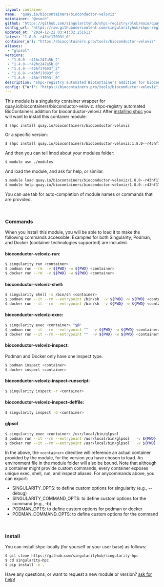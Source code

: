 ```yaml
---
layout: container
name:  "quay.io/biocontainers/bioconductor-veloviz"
maintainer: "@vsoch"
github: "https://github.com/singularityhub/shpc-registry/blob/main/quay.io/biocontainers/bioconductor-veloviz/container.yaml"
config_url: "https://raw.githubusercontent.com/singularityhub/shpc-registry/main/quay.io/biocontainers/bioconductor-veloviz/container.yaml"
updated_at: "2024-12-22 03:41:32.251611"
latest: "1.8.0--r43hf17093f_0"
container_url: "https://biocontainers.pro/tools/bioconductor-veloviz"
aliases:
 - "glpsol"
versions:
 - "1.0.0--r41hc247a5b_2"
 - "1.4.0--r42hc247a5b_0"
 - "1.4.0--r42hf17093f_2"
 - "1.6.0--r43hf17093f_0"
 - "1.8.0--r43hf17093f_0"
description: "shpc-registry automated BioContainers addition for bioconductor-veloviz"
config: {"url": "https://biocontainers.pro/tools/bioconductor-veloviz", "maintainer": "@vsoch", "description": "shpc-registry automated BioContainers addition for bioconductor-veloviz", "latest": {"1.8.0--r43hf17093f_0": "sha256:77bf5aee19d5fb317feb53c8beeed8d3e5f50e3734796ab27afa2c78e347d0ac"}, "tags": {"1.0.0--r41hc247a5b_2": "sha256:773acab824a6e8f966c76cb7fc8bf53447ce7a1ab6f0238dab0ad54bc49a33b7", "1.4.0--r42hc247a5b_0": "sha256:893f3de9188cbf1f68515bfa7d6e088bdcbbdfc86c3b6f2ff4811444c8ed2aaa", "1.4.0--r42hf17093f_2": "sha256:580b008799d4bf5e82ea50aa03258ec74c7b34e660fe8298ae7cc42092ad843d", "1.6.0--r43hf17093f_0": "sha256:57348066700b76d621ec19b3de20b0a3693a2c0377680f6d20cbe1584b50d50e", "1.8.0--r43hf17093f_0": "sha256:77bf5aee19d5fb317feb53c8beeed8d3e5f50e3734796ab27afa2c78e347d0ac"}, "docker": "quay.io/biocontainers/bioconductor-veloviz", "aliases": {"glpsol": "/usr/local/bin/glpsol"}}
---
```


This module is a singularity container wrapper for quay.io/biocontainers/bioconductor-veloviz.
shpc-registry automated BioContainers addition for bioconductor-veloviz
After [installing shpc](#install) you will want to install this container module:


```bash
$ shpc install quay.io/biocontainers/bioconductor-veloviz
```

Or a specific version:

```bash
$ shpc install quay.io/biocontainers/bioconductor-veloviz:1.8.0--r43hf17093f_0
```

And then you can tell lmod about your modules folder:

```bash
$ module use ./modules
```

And load the module, and ask for help, or similar.

```bash
$ module load quay.io/biocontainers/bioconductor-veloviz/1.8.0--r43hf17093f_0
$ module help quay.io/biocontainers/bioconductor-veloviz/1.8.0--r43hf17093f_0
```

You can use tab for auto-completion of module names or commands that are provided.

<br>

### Commands

When you install this module, you will be able to load it to make the following commands accessible.
Examples for both Singularity, Podman, and Docker (container technologies supported) are included.

#### bioconductor-veloviz-run:

```bash
$ singularity run <container>
$ podman run --rm  -v ${PWD} -w ${PWD} <container>
$ docker run --rm  -v ${PWD} -w ${PWD} <container>
```

#### bioconductor-veloviz-shell:

```bash
$ singularity shell -s /bin/sh <container>
$ podman run --it --rm --entrypoint /bin/sh  -v ${PWD} -w ${PWD} <container>
$ docker run --it --rm --entrypoint /bin/sh  -v ${PWD} -w ${PWD} <container>
```

#### bioconductor-veloviz-exec:

```bash
$ singularity exec <container> "$@"
$ podman run --it --rm --entrypoint ""  -v ${PWD} -w ${PWD} <container> "$@"
$ docker run --it --rm --entrypoint ""  -v ${PWD} -w ${PWD} <container> "$@"
```

#### bioconductor-veloviz-inspect:

Podman and Docker only have one inspect type.

```bash
$ podman inspect <container>
$ docker inspect <container>
```

#### bioconductor-veloviz-inspect-runscript:

```bash
$ singularity inspect -r <container>
```

#### bioconductor-veloviz-inspect-deffile:

```bash
$ singularity inspect -d <container>
```


#### glpsol

```bash
$ singularity exec <container> /usr/local/bin/glpsol
$ podman run --it --rm --entrypoint /usr/local/bin/glpsol   -v ${PWD} -w ${PWD} <container> -c " $@"
$ docker run --it --rm --entrypoint /usr/local/bin/glpsol   -v ${PWD} -w ${PWD} <container> -c " $@"
```



In the above, the `<container>` directive will reference an actual container provided
by the module, for the version you have chosen to load. An environment file in the
module folder will also be bound. Note that although a container
might provide custom commands, every container exposes unique exec, shell, run, and
inspect aliases. For anycommands above, you can export:

 - SINGULARITY_OPTS: to define custom options for singularity (e.g., --debug)
 - SINGULARITY_COMMAND_OPTS: to define custom options for the command (e.g., -b)
 - PODMAN_OPTS: to define custom options for podman or docker
 - PODMAN_COMMAND_OPTS: to define custom options for the command

<br>

### Install

You can install shpc locally (for yourself or your user base) as follows:

```bash
$ git clone https://github.com/singularityhub/singularity-hpc
$ cd singularity-hpc
$ pip install -e .
```

Have any questions, or want to request a new module or version? [ask for help!](https://github.com/singularityhub/singularity-hpc/issues)